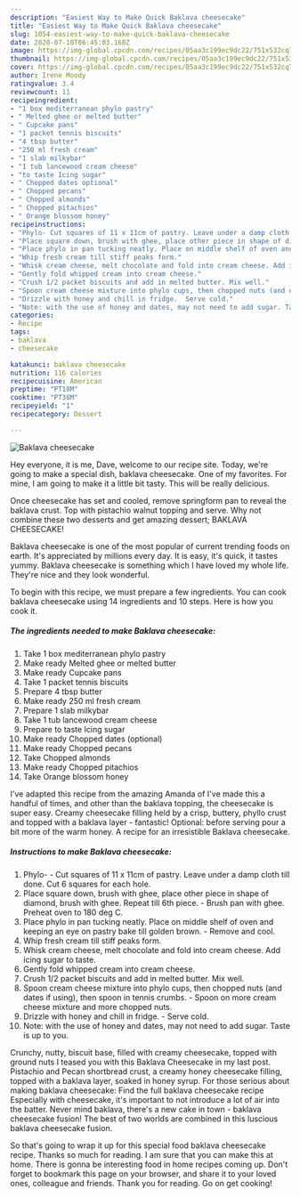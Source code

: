 ```yaml
---
description: "Easiest Way to Make Quick Baklava cheesecake"
title: "Easiest Way to Make Quick Baklava cheesecake"
slug: 1054-easiest-way-to-make-quick-baklava-cheesecake
date: 2020-07-10T06:45:03.160Z
image: https://img-global.cpcdn.com/recipes/05aa3c199ec9dc22/751x532cq70/baklava-cheesecake-recipe-main-photo.jpg
thumbnail: https://img-global.cpcdn.com/recipes/05aa3c199ec9dc22/751x532cq70/baklava-cheesecake-recipe-main-photo.jpg
cover: https://img-global.cpcdn.com/recipes/05aa3c199ec9dc22/751x532cq70/baklava-cheesecake-recipe-main-photo.jpg
author: Irene Moody
ratingvalue: 3.4
reviewcount: 11
recipeingredient:
- "1 box mediterranean phylo pastry"
- " Melted ghee or melted butter"
- " Cupcake pans"
- "1 packet tennis biscuits"
- "4 tbsp butter"
- "250 ml fresh cream"
- "1 slab milkybar"
- "1 tub lancewood cream cheese"
- "to taste Icing sugar"
- " Chopped dates optional"
- " Chopped pecans"
- " Chopped almonds"
- " Chopped pitachios"
- " Orange blossom honey"
recipeinstructions:
- "Phylo- Cut squares of 11 x 11cm of pastry. Leave under a damp cloth till done. Cut 6 squares for each hole."
- "Place square down, brush with ghee, place other piece in shape of diamond, brush with ghee. Repeat till 6th piece.  Brush pan with ghee. Preheat oven to 180 deg C."
- "Place phylo in pan tucking neatly. Place on middle shelf of oven and keeping an eye on pastry bake till golden brown. Remove and cool."
- "Whip fresh cream till stiff peaks form."
- "Whisk cream cheese, melt chocolate and fold into cream cheese. Add icing sugar to taste."
- "Gently fold whipped cream into cream cheese."
- "Crush 1/2 packet biscuits and add in melted butter. Mix well."
- "Spoon cream cheese mixture into phylo cups, then chopped nuts (and dates if using), then spoon in tennis crumbs.  Spoon on more cream cheese mixture and more chopped nuts."
- "Drizzle with honey and chill in fridge.  Serve cold."
- "Note: with the use of honey and dates, may not need to add sugar. Taste is up to you."
categories:
- Recipe
tags:
- baklava
- cheesecake

katakunci: baklava cheesecake 
nutrition: 116 calories
recipecuisine: American
preptime: "PT18M"
cooktime: "PT38M"
recipeyield: "1"
recipecategory: Dessert

---
```



![Baklava cheesecake](https://img-global.cpcdn.com/recipes/05aa3c199ec9dc22/751x532cq70/baklava-cheesecake-recipe-main-photo.jpg)

Hey everyone, it is me, Dave, welcome to our recipe site. Today, we're going to make a special dish, baklava cheesecake. One of my favorites. For mine, I am going to make it a little bit tasty. This will be really delicious.

Once cheesecake has set and cooled, remove springform pan to reveal the baklava crust. Top with pistachio walnut topping and serve. Why not combine these two desserts and get amazing dessert; BAKLAVA CHEESECAKE!

Baklava cheesecake is one of the most popular of current trending foods on earth. It's appreciated by millions every day. It is easy, it's quick, it tastes yummy. Baklava cheesecake is something which I have loved my whole life. They're nice and they look wonderful.


To begin with this recipe, we must prepare a few ingredients. You can cook baklava cheesecake using 14 ingredients and 10 steps. Here is how you cook it.

<!--inarticleads1-->

##### The ingredients needed to make Baklava cheesecake:

1. Take 1 box mediterranean phylo pastry
1. Make ready  Melted ghee or melted butter
1. Make ready  Cupcake pans
1. Take 1 packet tennis biscuits
1. Prepare 4 tbsp butter
1. Make ready 250 ml fresh cream
1. Prepare 1 slab milkybar
1. Take 1 tub lancewood cream cheese
1. Prepare to taste Icing sugar
1. Make ready  Chopped dates (optional)
1. Make ready  Chopped pecans
1. Take  Chopped almonds
1. Make ready  Chopped pitachios
1. Take  Orange blossom honey


I&#39;ve adapted this recipe from the amazing Amanda of I&#39;ve made this a handful of times, and other than the baklava topping, the cheesecake is super easy. Creamy cheesecake filling held by a crisp, buttery, phyllo crust and topped with a baklava layer - fantastic! Optional: before serving pour a bit more of the warm honey. A recipe for an irresistible Baklava cheesecake. 

<!--inarticleads2-->

##### Instructions to make Baklava cheesecake:

1. Phylo- - Cut squares of 11 x 11cm of pastry. Leave under a damp cloth till done. Cut 6 squares for each hole.
1. Place square down, brush with ghee, place other piece in shape of diamond, brush with ghee. Repeat till 6th piece.  - Brush pan with ghee. Preheat oven to 180 deg C.
1. Place phylo in pan tucking neatly. Place on middle shelf of oven and keeping an eye on pastry bake till golden brown. - Remove and cool.
1. Whip fresh cream till stiff peaks form.
1. Whisk cream cheese, melt chocolate and fold into cream cheese. Add icing sugar to taste.
1. Gently fold whipped cream into cream cheese.
1. Crush 1/2 packet biscuits and add in melted butter. Mix well.
1. Spoon cream cheese mixture into phylo cups, then chopped nuts (and dates if using), then spoon in tennis crumbs.  - Spoon on more cream cheese mixture and more chopped nuts.
1. Drizzle with honey and chill in fridge.  - Serve cold.
1. Note: with the use of honey and dates, may not need to add sugar. Taste is up to you.


Crunchy, nutty, biscuit base, filled with creamy cheesecake, topped with ground nuts I teased you with this Baklava Cheesecake in my last post. Pistachio and Pecan shortbread crust, a creamy honey cheesecake filling, topped with a baklava layer, soaked in honey syrup. For those serious about making baklava cheesecake: Find the full baklava cheesecake recipe Especially with cheesecake, it&#39;s important to not introduce a lot of air into the batter. Never mind baklava, there&#39;s a new cake in town - baklava cheesecake fusion! The best of two worlds are combined in this luscious baklava cheesecake fusion. 

So that's going to wrap it up for this special food baklava cheesecake recipe. Thanks so much for reading. I am sure that you can make this at home. There is gonna be interesting food in home recipes coming up. Don't forget to bookmark this page on your browser, and share it to your loved ones, colleague and friends. Thank you for reading. Go on get cooking!
